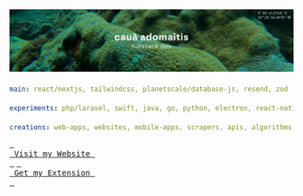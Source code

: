 ![image](https://github.com/adomaitisc/adomaitisc/blob/main/hello.png?raw=true)
---

```yaml
main: react/nextjs, tailwindcss, planetscale/database-js, resend, zod

experiments: php/laravel, swift, java, go, python, electron, react-native, c/c++

creations: web-apps, websites, mobile-apps, scrapers, apis, algorithms, databases
```

[<kbd> <br> Visit my Website <br> </kbd>](https://adomaitisc.com)
[<kbd> <br> Get my Extension <br> </kbd>](https://inspectgpt.com)
